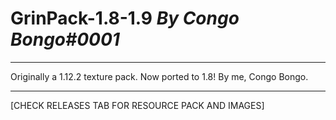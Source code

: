# GrinPack-1.8-1.9 **_By Congo Bongo#0001_**
----------------------------------------------------------------------------------------------------------------------------------------------------

Originally a 1.12.2 texture pack. Now ported to 1.8! By me, Congo Bongo.

----------------------------------------------------------------------------------------------------------------------------------------------------

[CHECK RELEASES TAB FOR RESOURCE PACK AND IMAGES]

